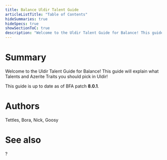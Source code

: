 ```yaml
---
title: Balance Uldir Talent Guide
articleListTitle: "Table of Contents"
hideSummaries: true
hideSpecs: true
showSectionToC: true
description: "Welcome to the Uldir Talent Guide for Balance! This guide will explain what Talents and Azerite Traits you should pick in Uldir!"
---
```


Summary
===
Welcome to the Uldir Talent Guide for Balance! This guide will explain what Talents and Azerite Traits you should pick in Uldir!

This guide is up to date as of BFA patch **8.0.1**.

Authors
===
Tettles, Bora, Nick, Goosy

See also
===
?
